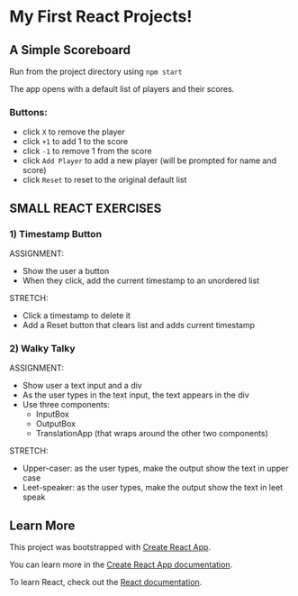 

# My First React Projects!
## A Simple Scoreboard
Run from the project directory using `npm start`

The app opens with a default list of players and their scores.

### Buttons:
- click `X` to remove the player
- click `+1` to add 1 to the score
- click `-1` to remove 1 from the score
- click `Add Player` to add a new player (will be prompted for name and score)
- click `Reset` to reset to the original default list


## SMALL REACT EXERCISES
### 1) Timestamp Button
ASSIGNMENT:
- Show the user a button
- When they click, add the current timestamp to an unordered list

STRETCH:
- Click a timestamp to delete it
- Add a Reset button that clears list and adds current timestamp


### 2) Walky Talky
ASSIGNMENT:
- Show user a text input and a div
- As the user types in the text input, the text appears in the div
- Use three components:
  - InputBox
  - OutputBox
  - TranslationApp (that wraps around the other two components)

STRETCH:
- Upper-caser: as the user types, make the output show the text in upper case
- Leet-speaker: as the user types, make the output show the text in leet speak

## Learn More
This project was bootstrapped with [Create React App](https://github.com/facebook/create-react-app).

You can learn more in the [Create React App documentation](https://facebook.github.io/create-react-app/docs/getting-started).

To learn React, check out the [React documentation](https://reactjs.org/).

